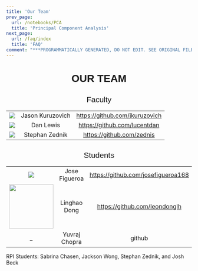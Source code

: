 ```yaml
---
title: 'Our Team'
prev_page:
  url: /notebooks/PCA
  title: 'Principal Component Analysis'
next_page:
  url: /faq/index
  title: 'FAQ'
comment: "***PROGRAMMATICALLY GENERATED, DO NOT EDIT. SEE ORIGINAL FILES IN /content***"
---
```

<h1 style="font-family: Verdana, Geneva, sans-serif; text-align:center;">OUR TEAM</h1>

<h2 style="font-family: Verdana, Geneva, sans-serif; font-weight:normal; text-align:center;">Faculty</h2>


| | | |
|:---------------------------------------------------------------------:|:----------------:|:------------------------------:|
| <img src="https://avatars0.githubusercontent.com/u/409274?s=120&v=4"> | Jason Kuruzovich | https://github.com/jkuruzovich |
| <img src="https://avatars2.githubusercontent.com/u/6756694?s=120&v=4">|    Dan Lewis     | https://github.com/lucentdan   |
| <img src="https://avatars0.githubusercontent.com/u/1057295?s=120&v=4">|   Stephan Zednik | https://github.com/zednis      |


<h2 style="font-family: Verdana, Geneva, sans-serif; font-weight:normal; text-align:center;">Students</h2>


| | | |
|:---------------------------------------------------------------------:|:----------------:|:-------------------------------:|
|<img src="https://avatars2.githubusercontent.com/u/25285010?s=120&v=4">|   Jose Figueroa  | https://github.com/josefigueroa168|
|<img src="https://avatars2.githubusercontent.com/u/42876293?s=120&v=4" style="width:120px;">|   Linghao Dong   | https://github.com/leondonglh  |
| \_                                 | Yuvraj Chopra | github |


RPI Students: Sabrina Chasen, Jackson Wong, Stephan Zednik, and Josh Beck 
